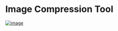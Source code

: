 # Image Compression Tool

[![image](https://github.com/user-attachments/assets/71c7c065-8d98-4fa8-b26b-1c49d5cc9c42)](https://image-comp-nine.vercel.app/)
